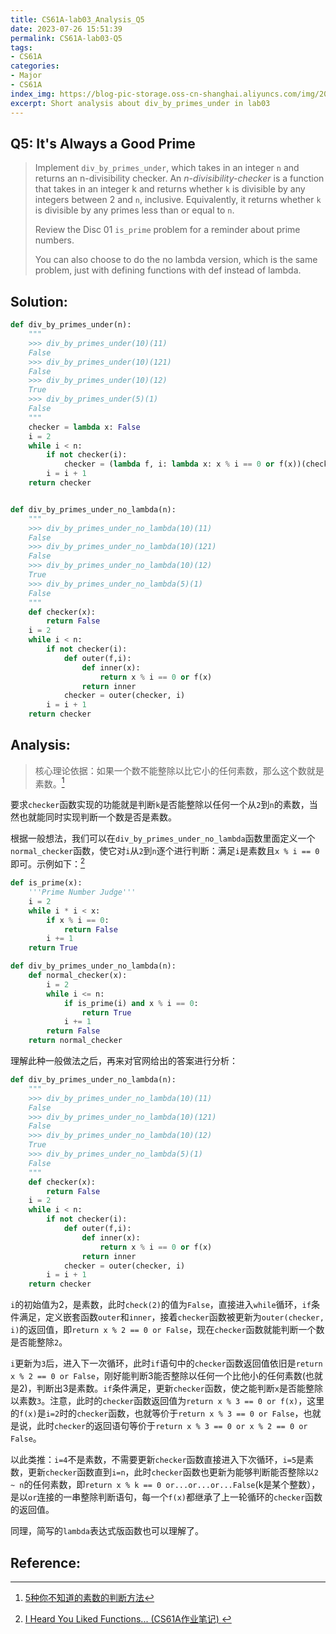 ```yaml
---
title: CS61A-lab03_Analysis_Q5
date: 2023-07-26 15:51:39
permalink: CS61A-lab03-Q5
tags: 
- CS61A
categories:
- Major
- CS61A
index_img: https://blog-pic-storage.oss-cn-shanghai.aliyuncs.com/img/202307091514452.png
excerpt: Short analysis about div_by_primes_under in lab03
---
```


## Q5: It's Always a Good Prime

> Implement `div_by_primes_under`, which takes  in an integer `n` and returns an n-divisibility checker. An *n-divisibility-checker* is a function that takes in an integer k and returns whether `k` is divisible by any integers between 2 and `n`, inclusive. Equivalently, it returns whether `k` is divisible by any primes less than or equal to `n`.
>
> Review the Disc 01 `is_prime` problem for a reminder about prime numbers.
>
> You can also choose to do the no lambda version, which is the same problem, just with defining functions with def instead of lambda.

## Solution:

```python
def div_by_primes_under(n):
    """
    >>> div_by_primes_under(10)(11)
    False
    >>> div_by_primes_under(10)(121)
    False
    >>> div_by_primes_under(10)(12)
    True
    >>> div_by_primes_under(5)(1)
    False
    """
    checker = lambda x: False
    i = 2
    while i < n:
        if not checker(i):
            checker = (lambda f, i: lambda x: x % i == 0 or f(x))(checker,i)
        i = i + 1
    return checker


def div_by_primes_under_no_lambda(n):
    """
    >>> div_by_primes_under_no_lambda(10)(11)
    False
    >>> div_by_primes_under_no_lambda(10)(121)
    False
    >>> div_by_primes_under_no_lambda(10)(12)
    True
    >>> div_by_primes_under_no_lambda(5)(1)
    False
    """
    def checker(x):
        return False
    i = 2
    while i < n:
        if not checker(i):
            def outer(f,i):
                def inner(x):
                    return x % i == 0 or f(x)
                return inner
            checker = outer(checker, i)
        i = i + 1
    return checker
```

## Analysis:

> 核心理论依据：如果一个数不能整除以比它小的任何素数，那么这个数就是素数。[^1]

要求`checker`函数实现的功能就是判断`k`是否能整除以任何一个从`2`到`n`的素数，当然也就能同时实现判断一个数是否是素数。

根据一般想法，我们可以在`div_by_primes_under_no_lambda`函数里面定义一个`normal_checker`函数，使它对`i`从`2`到`n`逐个进行判断：满足`i`是素数且`x % i == 0`即可。示例如下：[^2]

```python
def is_prime(x):
    '''Prime Number Judge'''
    i = 2
    while i * i < x:
        if x % i == 0:
            return False
        i += 1
    return True

def div_by_primes_under_no_lambda(n):
    def normal_checker(x):
        i = 2
        while i <= n:
            if is_prime(i) and x % i == 0:
                return True
            i += 1
        return False
    return normal_checker
```

理解此种一般做法之后，再来对官网给出的答案进行分析：

```python
def div_by_primes_under_no_lambda(n):
    """
    >>> div_by_primes_under_no_lambda(10)(11)
    False
    >>> div_by_primes_under_no_lambda(10)(121)
    False
    >>> div_by_primes_under_no_lambda(10)(12)
    True
    >>> div_by_primes_under_no_lambda(5)(1)
    False
    """
    def checker(x):
        return False
    i = 2
    while i < n:
        if not checker(i):
            def outer(f,i):
                def inner(x):
                    return x % i == 0 or f(x)
                return inner
            checker = outer(checker, i)
        i = i + 1
    return checker
```

`i`的初始值为2，是素数，此时`check(2)`的值为`False`，直接进入`while`循环，`if`条件满足，定义嵌套函数`outer`和`inner`，接着`checker`函数被更新为`outer(checker, i)`的返回值，即`return x % 2 == 0 or False`，现在`checker`函数就能判断一个数是否能整除`2`。

`i`更新为`3`后，进入下一次循环，此时`if`语句中的`checker`函数返回值依旧是`return x % 2 == 0 or False`，刚好能判断3能否整除以任何一个比他小的任何素数(也就是2)，判断出3是素数。`if`条件满足，更新`checker`函数，使之能判断`x`是否能整除以素数`3`。注意，此时的`checker`函数返回值为`return x % 3 == 0 or f(x)`，这里的`f(x)`是`i=2`时的`checker`函数，也就等价于`return x % 3 == 0 or False`，也就是说，此时`checker`的返回语句等价于`return x % 3 == 0 or x % 2 == 0 or False`。

以此类推：`i=4`不是素数，不需要更新`checker`函数直接进入下次循环，`i=5`是素数，更新`checker`函数直到`i=n`，此时`checker`函数也更新为能够判断能否整除以`2 ~ n`的任何素数，即`return x % k == 0 or...or...or...False`(k是某个整数），是以`or`连接的一串整除判断语句，每一个`f(x)`都继承了上一轮循环的`checker`函数的返回值。

同理，简写的`lambda`表达式版函数也可以理解了。

## Reference:

[^1]:[5种你不知道的素数的判断方法](https://zhuanlan.zhihu.com/p/104314640)
[^2]:[I Heard You Liked Functions... (CS61A作业笔记) ](https://zhuanlan.zhihu.com/p/621748545)
